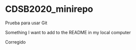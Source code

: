 # CDSB2020_minirepo

Prueba para usar Git

Something I want to add to the README in my local computer

Corregido
